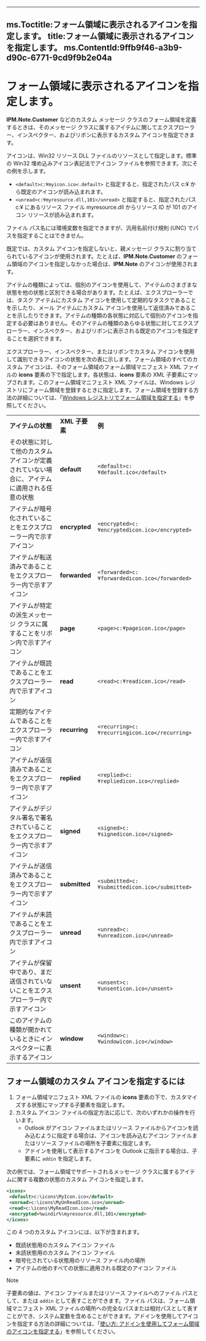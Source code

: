 

---
ms.Toctitle:フォーム領域に表示されるアイコンを指定します。
title:フォーム領域に表示されるアイコンを指定します。
ms.ContentId:9ffb9f46-a3b9-d90c-6771-9cd9f9b2e04a
---
# フォーム領域に表示されるアイコンを指定します。




**IPM.Note.Customer** などのカスタム メッセージ クラスのフォーム領域を定義するときは、そのメッセージ クラスに属するアイテムに関してエクスプローラー、インスペクター、およびリボンに表示するカスタム アイコンを指定できます。



アイコンは、Win32 リソース DLL ファイルのリソースとして指定します。標準の Win32 埋め込みアイコン表記法でアイコン ファイルを参照できます。次にその例を示します。

- `<default>c:¥myicon.ico<.default>` と指定すると、指定されたパス c:¥ から既定のアイコンが読み込まれます。
- `<unread>c:¥myresource.dll,101</unread>` と指定すると、指定されたパス c:¥ にあるリソース ファイル myresource.dll からリソース ID が 101 のアイコン リソースが読み込まれます。








ファイル パス名には環境変数を指定できますが、汎用名前付け規則 (UNC) でパスを指定することはできません。



既定では、カスタム アイコンを指定しないと、親メッセージ クラスに割り当てられているアイコンが使用されます。たとえば、**IPM.Note.Customer** のフォーム領域のアイコンを指定しなかった場合は、**IPM.Note** のアイコンが使用されます。



アイテムの種類によっては、個別のアイコンを使用して、アイテムのさまざまな状態を他の状態と区別できる場合があります。たとえば、エクスプローラーでは、タスク アイテムにカスタム アイコンを使用して定期的なタスクであることを示したり、メール アイテムにカスタム アイコンを使用して返信済みであることを示したりできます。アイテムの種類の各状態に対応して個別のアイコンを指定する必要はありません。そのアイテムの種類のあらゆる状態に対してエクスプローラー、インスペクター、およびリボンに表示される既定のアイコンを指定することを選択できます。



エクスプローラー、インスペクター、またはリボンでカスタム アイコンを使用して識別できるアイコンの状態を次の表に示します。フォーム領域のすべてのカスタム アイコンは、そのフォーム領域のフォーム領域マニフェスト XML ファイルの **icons** 要素の下で指定します。各状態は、**icons** 要素の XML 子要素にマップされます。このフォーム領域マニフェスト XML ファイルは、Windows レジストリにフォーム領域を登録するときに指定します。フォーム領域を登録する方法の詳細については、「[Windows レジストリでフォーム領域を指定する](0de3fcb1-b357-8300-c943-9a5a788d4976.md)」を参照してください。

||||
|---|---|---|
|**アイテムの状態**|**XML 子要素**|**例**|
|その状態に対して他のカスタム アイコンが定義されていない場合に、アイテムに適用される任意の状態|**default**|`<default>c:¥default.ico</default>`|
|アイテムが暗号化されていることをエクスプローラー内で示すアイコン|**encrypted**|`<encrypted>c:¥encryptedicon.ico</encrypted>`|
|アイテムが転送済みであることをエクスプローラー内で示すアイコン|**forwarded**|`<forwarded>c:¥forwardedicon.ico</forwarded>`|
|アイテムが特定の派生メッセージ クラスに属することをリボン内で示すアイコン|**page**|`<page>c:¥pageicon.ico</page>`|
|アイテムが既読であることをエクスプローラー内で示すアイコン|**read**|`<read>c:¥readicon.ico</read>`|
|定期的なアイテムであることをエクスプローラー内で示すアイコン|**recurring**|`<recurring>c:¥recurringicon.ico</recurring>`|
|アイテムが返信済みであることをエクスプローラー内で示すアイコン|**replied**|`<replied>c:¥repliedicon.ico</replied>`|
|アイテムがデジタル署名で署名されていることをエクスプローラー内で示すアイコン|**signed**|`<signed>c:¥signedicon.ico</signed>`|
|アイテムが送信済みであることをエクスプローラー内で示すアイコン|**submitted**|`<submitted>c:¥submittedicon.ico</submitted>`|
|アイテムが未読であることをエクスプローラー内で示すアイコン|**unread**|`<unread>c:¥unreadicon.ico</unread>`|
|アイテムが保留中であり、まだ送信されていないことをエクスプローラー内で示すアイコン|**unsent**|`<unsent>c:¥unsenticon.ico</unsent>`|
|このアイテムの種類が開かれているときにインスペクターに表示するアイコン|**window**|`<window>c:¥windowicon.ico</window>`|

## フォーム領域のカスタム アイコンを指定するには

1. フォーム領域マニフェスト XML ファイルの **icons** 要素の下で、カスタマイズする状態にマップする子要素を指定します。
2. カスタム アイコン ファイルの指定方法に応じて、次のいずれかの操作を行います。
    - Outlook がアイコン ファイルまたはリソース ファイルからアイコンを読み込むように指定する場合は、アイコンを読み込むアイコン ファイルまたはリソース ファイルの場所を子要素に指定します。
    - アドインを使用して表示するアイコンを Outlook に指示する場合は、子要素に `addin` を指定します。


次の例では、フォーム領域でサポートされるメッセージ クラスに属するアイテムに関する複数の状態のカスタム アイコンを指定します。

```xml
<icons> 
 <default>c:\icons\MyIcon.ico</default> 
 <unread>c:\icons\MyUnReadIcon.ico</unread> 
 <read>c:\icons\MyReadIcon.ico</read> 
 <encrypted>%windir%\myresource.dll,101</encrypted> 
</icons>
```




この 4 つのカスタム アイコンには、以下が含まれます。

- 既読状態用のカスタム アイコン ファイル
- 未読状態用のカスタム アイコン ファイル
- 暗号化されている状態用のリソース ファイル内の場所
- アイテムの他のすべての状態に適用される既定のアイコン ファイル


>[!NOTE]
>子要素の値は、アイコン ファイルまたはリソース ファイルへのファイル パスとして、または `addin` として表すことができます。ファイル パスは、フォーム領域マニフェスト XML ファイルの場所への完全なパスまたは相対パスとして表すことができ、システム変数を含めることができます。アドインを使用してアイコンを指定する方法の詳細については、「[使い方: アドインを使用してフォーム領域のアイコンを指定する](7d542c9b-1881-780a-b58d-e34639399b60.md)」を参照してください。






